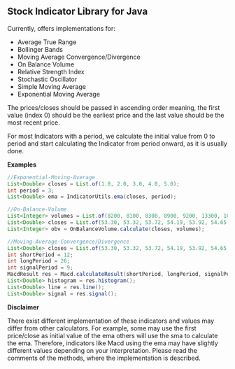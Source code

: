 ## Stock Indicator Library for Java

Currently, offers implementations for:
+ Average True Range
+ Bollinger Bands
+ Moving Average Convergence/Divergence
+ On Balance Volume
+ Relative Strength Index
+ Stochastic Oscillator
+ Simple Moving Average 
+ Exponential Moving Average

The prices/closes should be passed in ascending order meaning, the first value (index 0) should be
the earliest price and the last value should be the most recent price.

For most Indicators with a period, we calculate the initial value from
0 to period and start calculating the Indicator from period onward, as it is
usually done.

**Examples**

```Java
//Exponential-Moving-Average
List<Double> closes = List.of(1.0, 2.0, 3.0, 4.0, 5.0);
int period = 3;
List<Double> ema = IndicatorUtils.ema(closes, period);

//On-Balance-Volume
List<Integer> volumes = List.of(8200, 8100, 8300, 8900, 9200, 13300, 10300, 9900, 10100, 11300, 12600, 10700, 11500);
List<Double> closes = List.of(53.30, 53.32, 53.72, 54.19, 53.92, 54.65, 54.60, 54.21, 54.53, 53.79, 53.66, 53.56, 53.57);
List<Integer> obv = OnBalanceVolume.calculate(closes, volumes);

//Moving-Average-Convergence/Divergence
List<Double> closes = List.of(53.30, 53.32, 53.72, 54.19, 53.92, 54.65, 54.60, 54.21, 54.53, 53.79, 53.66, 53.56, 53.57, ...);
int shortPeriod = 12;
int longPeriod = 26;
int signalPeriod = 9;       
MacdResult res = Macd.calculateResult(shortPeriod, longPeriod, signalPeriod, closes);
List<Double> histogram = res.histogram();
List<Double> line = res.line();
List<Double> signal = res.signal();
```

**Disclaimer**

There exist different implementation of these indicators and values may differ from other 
calculators. For example, some may use the first price/close as initial value of the ema 
others will use the sma to calculate the ema. Therefore, indicators like Macd using the ema
may have slightly different values depending on your interpretation. Please read the comments
of the methods, where the implementation is described.